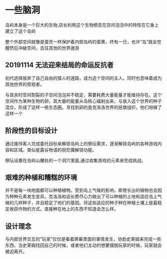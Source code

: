 # 一些脑洞

岛屿本身是一个巨大的生物,店长利用这个生物栖息在空间泡泡中的特性在它身上建立了这个岛屿

整个外部空间就像是蛋壳一样保护着内部岛屿的蛋黄，终有一日，也许“岛”就会觉醒然后冲破空间，去往其他的世界遨游

## 20191114 无法迎来结局的命运反抗者

初代选择放弃了自己自由的猎人的道路，成为这个空间的主人。同时也意味着成为其他世界的旁观者。

与其余时空间割裂的子空间泡泡并不稳定，需要耗费大量能量才能维持存在。这个空间作为某种生物的卵，其大量的能量从岛核心辐射出来，与放入这个世界的种子混合，形成了这样一格生态圈。寻找到卵的是克洛洛世界的拯救组织，他们培植了这样一个

## 阶段性的目标设计

通过接待客人完成委托目标来解锁岛屿上的祭坛需求，逐渐解锁岛屿的各种游戏内容和区域。类似星露谷物语的祝尼魔解锁功能。

祭坛设置在岛屿山腰处的一个洞穴里面,通过收集游戏的元素来完成挑战。

## 艰难的种植和糟糕的环境

并不是每一块地面都可以种植植物。受到岛上气候的影响，即使长出的植物也会因为种种元素发生变异。克洛洛和店长费尽心力做出了可以种植的土地和适应岛上气候的几样种子，并且稳定了他们的基因。将这些适应的种子种在种植土壤上是最稳定收获作物的方式。直接种在地上的东西不知道会怎么样。

## 设计理念

与内部世界交互的“玩家”仅仅是看着屏幕里面的事情发生，协助史莱姆来完成一些东西。当史莱姆找回自己的时候，或者他们主动的想要摆脱玩家的时候，玩家就会被迫离开。
